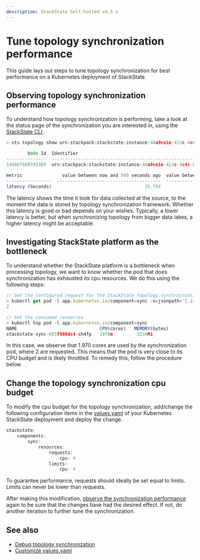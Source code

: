 ```yaml
---
description: StackState Self-hosted v4.5.x
---
```


# Tune topology synchronization performance

This guide lays out steps to tune topology synchronization for best performance on a Kubernetes deployment of StackState.

## Observing topology synchronization performance

To understand how topology synchronization is performing, take a look at the status page of the synchronization you are interested in, using the [StackState CLI](/setup/cli-install.md).

```javascript
> sts topology show urn:stackpack:stackstate:instance:44a9ce1e-413c-4c4c-819d-2095c1229dda:sync:stackstate

        Node Id  Identifier                                                                               Status      Created Components    Deleted Components    Created Relations    Deleted Relations    Errors
---------------  ---------------------------------------------------------------------------------------  --------  --------------------  -------------------- -------------------  -------------------  --------
144667609743389  urn:stackpack:stackstate:instance:44a9ce1e-413c-4c4c-819d-2095c1229dda:sync:stackstate   Running                  13599                  5496                    0                    0       329

metric               value between now and 500 seconds ago  value between 500 and 1000 seconds ago    value between 1000 and 1500 seconds ago
-----------------  ---------------------------------------  ----------------------------------------  -----------------------------------------
latency (Seconds)                                   35.754                                    38.120                                    31.274 
```

The latency shows the time it took for data collected at the source, to the moment the data is stored by topology synchronization framework. Whether this latency is good or bad depends on your wishes. Typically, a lower latency is better, but when synchronizing topology from bigger data lakes, a higher latency might be acceptable.

## Investigating StackState platform as the bottleneck

To understand whether the StackState platform is a bottleneck when processing topology, we want to know whether the pod that does synchronization has exhausted its cpu resources. We do this using the following steps:

```javascript
// Get the configured request for the StackState topology synchroinzation pod
> kubectl get pod -l app.kubernetes.io/component=sync -o=jsonpath='{.items[*]..resources.requests.cpu}'
2

// Get the consumed resources
> kubectl top pod -l app.kubernetes.io/component=sync
NAME                               CPU(cores)   MEMORY(bytes)
stackstate-sync-665f988dc4-sh4fp   1970m         3234Mi  
```

In this case, we observe that 1.970 cores are used by the synchronization pod, where 2 are requested. This means that the pod is very close to its CPU budget and is likely throttled. To remedy this, follow the procedure below

## Change the topology synchronization cpu budget

To modify the cpu budget for the topology synchronization, add/change the following configuration items in the [values.yaml](/setup/install-stackstate/kubernetes_install/customize_config.md) of your Kubernetes StackState deployment and deploy the change.

```javascript
stackstate:
    components:
        sync:
            resources:
                requests:
                    cpu: 4
                limits:
                    cpu: 4
```

To guarantee performance, requests should ideally be set equal to limits. Limits can never be lower than requests.

After making this modification, [observe the synchronization performance](#observing-topology-synchronization-performance) again to be sure that the changes have had the desired effect. If not, do another iteration to further tune the synchronization.

## See also

* [Debug topology synchronization](/configure/topology/debug-topology-synchronization.md)
* [Customize values.yaml](/setup/install-stackstate/kubernetes_install/customize_config.md)  